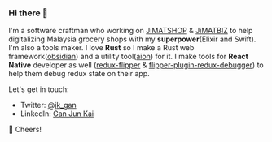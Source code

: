 ### Hi there 👋

I'm a software craftman who working on [JiMATSHOP](https://www.jimatshop.com/) & [JiMATBIZ](https://www.jimatbiz.com/) to help digitalizing Malaysia grocery shops with my **superpower**(Elixir and Swift). I'm also a tools maker. I love **Rust** so I make a Rust web framework([obsidian](https://github.com/obsidian-rs/obsidian)) and a utility tool([aion](https://github.com/jk-gan/aion)) for it. I make tools for **React Native** developer as well ([redux-flipper](https://github.com/jk-gan/redux-flipper) & [flipper-plugin-redux-debugger](https://github.com/jk-gan/flipper-plugin-redux-debugger)) to help them debug redux state on their app. 

Let's get in touch: 
- Twitter: [@jk_gan](https://twitter.com/jk_gan)
- LinkedIn: [Gan Jun Kai](https://www.linkedin.com/in/ganjk)

🥂 Cheers!

<!--
**jk-gan/jk-gan** is a ✨ _special_ ✨ repository because its `README.md` (this file) appears on your GitHub profile.

Here are some ideas to get you started:

- 🔭 I’m currently working on ...
- 🌱 I’m currently learning ...
- 👯 I’m looking to collaborate on ...
- 🤔 I’m looking for help with ...
- 💬 Ask me about ...
- 📫 How to reach me: ...
- 😄 Pronouns: ...
- ⚡ Fun fact: ...
-->
